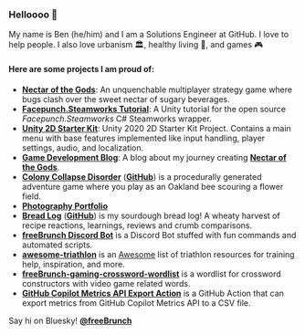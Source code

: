 ### Helloooo 👋

My name is Ben (he/him) and I am a Solutions Engineer at GitHub. I love to help people. I also love urbanism 🏛️, healthy living 🚴, and games 🎮

#### Here are some projects I am proud of: 
- **[Nectar of the Gods](https://store.steampowered.com/app/1421410/Nectar_of_the_Gods/)**: An unquenchable multiplayer strategy game where bugs clash over the sweet nectar of sugary beverages.
- **[Facepunch.Steamworks Tutorial](https://github.com/bthomas2622/facepunch-steamworks-tutorial)**: A Unity tutorial for the open source *Facepunch.Steamworks* C# Steamworks wrapper. 
- **[Unity 2D Starter Kit](https://github.com/bthomas2622/unity-2d-starter-kit)**: Unity 2020 2D Starter Kit Project. Contains a main menu with base features implemented like input handling, player settings, audio, and localization.
- **[Game Development Blog](http://bthomas2622.github.io/gamedevblog/index.html)**: A blog about my journey creating **[Nectar of the Gods](https://store.steampowered.com/app/1421410/Nectar_of_the_Gods/)**.
- **[Colony Collapse Disorder](http://bthomas2622.github.io/bee-game/welcomeScreen.html)** (**[GitHub](https://github.com/bthomas2622/bee-game)**) is a procedurally generated adventure game where you play as an Oakland bee scouring a flower field.
- **[Photography Portfolio](https://www.flickr.com/photos/150766453@N07/sets/72157683816082526/)**
- **[Bread Log](https://bthomas2622.github.io/bread-log/)** (**[GitHub](https://github.com/bthomas2622/bread-log)**) is my sourdough bread log! A wheaty harvest of recipe reactions, learnings, reviews and crumb comparisons.
- **[freeBrunch Discord Bot](https://github.com/bthomas2622/freeBrunch-discord-bot)** is a Discord Bot stuffed with fun commands and automated scripts.
- **[awesome-triathlon](https://github.com/bthomas2622/awesome-triathlon)** is an [Awesome](https://github.com/sindresorhus/awesome#readme) list of triathlon resources for training help, inspiration, and more.
- **[freeBrunch-gaming-crossword-wordlist](https://github.com/bthomas2622/freeBrunch-gaming-crossword-wordlist)** is a wordlist for crossword constructors with video game related words.
- **[GitHub Copilot Metrics API Export Action](https://github.com/marketplace/actions/github-copilot-metrics-api-export)** is a GitHub Action that can export metrics from GitHub Copilot Metrics API to a CSV file.

Say hi on Bluesky! **[@freeBrunch](https://bsky.app/profile/freebrunch.bsky.social)**
